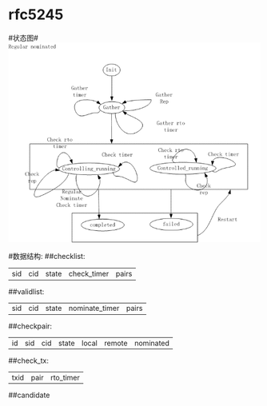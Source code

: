 rfc5245
========

#状态图#
![状态图](https://github.com/xinmingyao/eiserver/blob/master/img/rfc5245.GIF "rfc5245状态图")

#数据结构:
##checklist:
<table>
    <tr><td>sid</td><td>cid</td><td>state</td><td>check_timer</td><td>pairs</td></tr>
</table>
##validlist:
<table>
    <tr><td>sid</td><td>cid</td><td>state</td><td>nominate_timer</td><td>pairs</td></tr>
</table>
##checkpair:
<table>
    <tr><td>id</td><td>sid</td><td>cid</td><td>state</td><td>local</td><td>remote</td><td>nominated</td></tr>
</table>
##check_tx:
<table>
    <tr><td>txid</td><td>pair</td><td>rto_timer</td></tr>
</table>
##candidate
